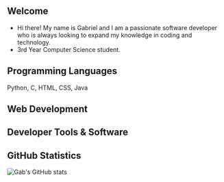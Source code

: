 ## Welcome

<!--
**gabaress/gabaress** is a ✨ _special_ ✨ repository because its `README.md` (this file) appears on your GitHub profile.

Here are some ideas to get you started:

- 🔭 I’m currently working on ...
- 🌱 I’m currently learning ...
- 👯 I’m looking to collaborate on ...
- 🤔 I’m looking for help with ...
- 💬 Ask me about ...
- 📫 How to reach me: ...
- 😄 Pronouns: ...
- ⚡ Fun fact: ...
-->

* Hi there! My name is Gabriel and I am a passionate software developer who is always looking to expand my knowledge in coding and technology.
* 3rd Year Computer Science student.

## Programming Languages
Python, C, HTML, CSS, Java

## Web Development


## Developer Tools & Software


## GitHub Statistics
![Gab's GitHub stats](https://github-readme-stats.vercel.app/api?username=gabaress&show_icons=true&theme=transparent)
